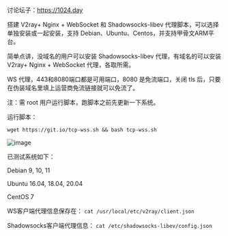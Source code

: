 讨论坛子：https://1024.day

搭建 V2ray+ Nginx + WebSocket 和 Shadowsocks-libev 代理脚本，可以选择单独安装或一起安装，支持 Debian、Ubuntu、Centos，并支持甲骨文ARM平台。

简单点讲，没域名的用户可以安装 Shadowsocks-libev 代理，有域名的可以安装 V2ray+ Nginx + WebSocket 代理，各取所需。

WS 代理，443和8080端口都是可用端口，8080 是免流端口，关闭 tls 后，只要在伪装域名里填上运营商免流链接就可以免流了。

注：需 root 用户运行脚本，跑脚本之前先更新一下系统。

运行脚本：

`wget https://git.io/tcp-wss.sh && bash tcp-wss.sh`

![image](https://user-images.githubusercontent.com/13328328/127747290-d6485b45-f84f-44da-ad32-6d374f21d35f.JPG)

已测试系统如下：

Debian 9, 10, 11

Ubuntu 16.04, 18.04, 20.04

CentOS 7

WS客户端代理信息保存在：
`cat /usr/local/etc/v2ray/client.json`

Shadowsocks客户端代理信息：
`cat /etc/shadowsocks-libev/config.json`
